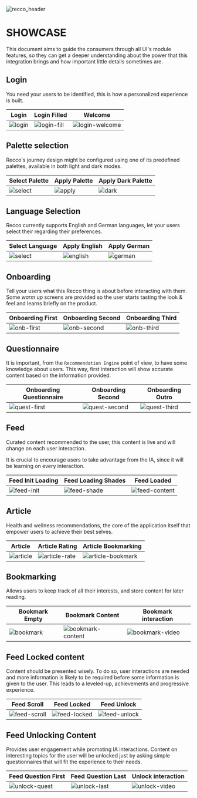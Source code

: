 ![recco_header](../art/recco_logo_amethyst.svg)

# SHOWCASE

This document aims to guide the consumers through all UI's module features, so they can get a deeper understanding about
the power that this integration brings and how important little details sometimes are.

## Login

You need your users to be identified, this is how a personalized experience is built.

| Login                                 | Login Filled                                      | Welcome                                    |
|---------------------------------------|---------------------------------------------------|--------------------------------------------|
| ![login](../art/recco_user_login.png) | ![login-fill](../art/recco_user_login_filled.png) | ![login-welcome](../art/recco_welcome.png) |

## Palette selection

Recco's journey design might be configured using one of its predefined palettes, available in both light and dark modes.

| Select Palette                                | Apply Palette                                | Apply Dark Palette                              |
|-----------------------------------------------|----------------------------------------------|-------------------------------------------------|
| ![select](../art/recco_palette_selection.png) | ![apply](../art/recco_palette_applied.png) | ![dark](../art/recco_dark_palette_applied.png) |

## Language Selection

Recco currently supports English and German languages, let your users select their regarding their preferences.

| Select Language                               | Apply English                               | Apply German                              |
|-----------------------------------------------|---------------------------------------------|-------------------------------------------|
| ![select](../art/recco_language_settings.png) | ![english](../art/recco_english_locale.png) | ![german](../art/recco_german_locale.png) |

## Onboarding

Tell your users what this Recco thing is about before interacting with them. Some _warm up_ screens 
are provided so the user starts tasting the look & feel and learns briefly on the product.

| Onboarding First                                | Onboarding Second                                 | Onboarding Third                                |
|-------------------------------------------------|---------------------------------------------------|-------------------------------------------------|
| ![onb-first](../art/recco_onboarding_first.png) | ![onb-second](../art/recco_onboarding_second.png) | ![onb-third](../art/recco_onboarding_third.png) |


## Questionnaire

It is important, from the `Recommendation Engine` point of view, to have some knowledge about users.
This way, first interaction will show accurate content based on the information provided.

| Onboarding Questionnaire                                   | Onboarding Second                                            | Onboarding Outro                                  |
|------------------------------------------------------------|--------------------------------------------------------------|---------------------------------------------------|
| ![quest-first](../art/recco_onboarding_question_first.png) | ![quest-second](../art/recco_onboarding_question_second.png) | ![quest-third](../art/recco_onboarding_outro.png) |


## Feed

Curated content recommended to the user, this content is live and will change on each user interaction.

It is crucial to encourage users to take advantage from the IA, since it will be learning on every interaction.

| Feed Init Loading                                   | Feed Loading Shades                                 | Feed Loaded                                   |
|-----------------------------------------------------|-----------------------------------------------------|-----------------------------------------------|
| ![feed-init](../art/recco_feed_loading_initial.png) | ![feed-shade](../art/recco_feed_loading_shades.png) | ![feed-content](../art/recco_feed_loaded.png) |


## Article

Health and wellness recommendations, the core of the application itself that empower users to achieve their best selves.

| Article                              | Article Rating                                  | Article Bookmarking                                      |
|--------------------------------------|-------------------------------------------------|----------------------------------------------------------|
| ![article](../art/recco_article.png) | ![article-rate](../art/recco_article_rated.png) | ![article-bookmark](../art/recco_article_bookmarked.png) |


## Bookmarking

Allows users to keep track of all their interests, and store content for later reading.

| Bookmark Empty                                | Bookmark Content                                       | Bookmark interaction                                    |
|-----------------------------------------------|--------------------------------------------------------|---------------------------------------------------------|
| ![bookmark](../art/recco_empty_bookmarks.png) | ![bookmark-content](../art/recco_bookmarks_filled.png) | ![bookmark-video](../art/recco_bookmarking_content.gif) |


## Feed Locked content

Content should be presented wisely. To do so, user interactions are needed and more information is 
likely to be required before some information is given to the user. This leads to a leveled-up, achievements
and progressive experience.

| Feed Scroll                                    | Feed Locked                                  | Feed Unlock                                           |
|------------------------------------------------|----------------------------------------------|-------------------------------------------------------|
| ![feed-scroll](../art/recco_feed_scrolled.png) | ![feed-locked](../art/recco_feed_locked.png) | ![feed-unlock](../art/recco_unlock_content_first.png) |

## Feed Unlocking Content

Provides user engagement while promoting IA interactions. Content on interesting topics for the user
will be unlocked just by asking simple questionnaires that will fit the experience to their needs.

| Feed Question First                                             | Feed Question Last                                    | Unlock interaction                                 |
|-----------------------------------------------------------------|-------------------------------------------------------|----------------------------------------------------|
| ![unlock-quest](../art/recco_unlock_content_question_first.png) | ![unlock-last](../art/recco_unlock_question_last.png) | ![unlock-video](../art/recco_unlocked_content.gif) |

